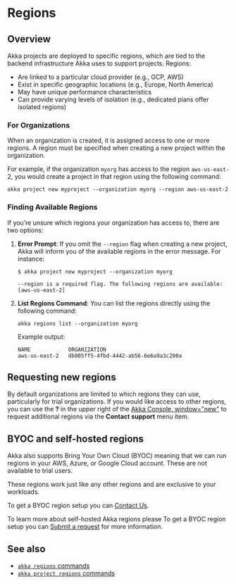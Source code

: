 # Regions

## Overview

Akka projects are deployed to specific regions, which are tied to the backend infrastructure Akka uses to support projects. Regions:

* Are linked to a particular cloud provider (e.g., GCP, AWS)
* Exist in specific geographic locations (e.g., Europe, North America)
* May have unique performance characteristics
* Can provide varying levels of isolation (e.g., dedicated plans offer isolated regions)

### For Organizations
When an organization is created, it is assigned access to one or more regions. A region must be specified when creating a new project within the organization.

For example, if the organization `myorg` has access to the region `aws-us-east-`2, you would create a project in that region using the following command:

```command window
akka project new myproject --organization myorg --region aws-us-east-2
```

### Finding Available Regions

If you’re unsure which regions your organization has access to, there are two options:

1. **Error Prompt**: If you omit the `--region` flag when creating a new project, Akka will inform you of the available regions in the error message. For instance:

   ```command window
   $ akka project new myproject --organization myorg

   --region is a required flag. The following regions are available: [aws-us-east-2]
   ```
2. **List Regions Command**: You can list the regions directly using the following command:

   ```command window
   akka regions list --organization myorg
   ```

   Example output:

   ```command window
   NAME            ORGANIZATION
   aws-us-east-2   db805ff5-4fbd-4442-ab56-6e6a9a3c200a
   ```

## Requesting new regions
By default organizations are limited to which regions they can use, particularly for trial organizations. If you would like access to other regions, you can use the **?** in the upper right of the [Akka Console, window="new"](https://console.akka.io/) to request additional regions via the **Contact support** menu item.

## BYOC and self-hosted regions
Akka also supports Bring Your Own Cloud (BYOC) meaning that we can run regions in your AWS, Azure, or Google Cloud account. These are not available to trial users.

These regions work just like any other regions and are exclusive to your workloads.

To get a BYOC region setup you can [Contact Us](https://www.akka.io/contact).

To learn more about self-hosted Akka regions please To get a BYOC region setup you can [Submit a request](https://www.akka.io/contact) for more information.

## See also

* [`akka regions` commands](reference:cli/akka-cli/akka_regions.adoc#_see_also)
* [`akka project regions` commands](reference:cli/akka-cli/akka_projects_regions.adoc#_see_also)
